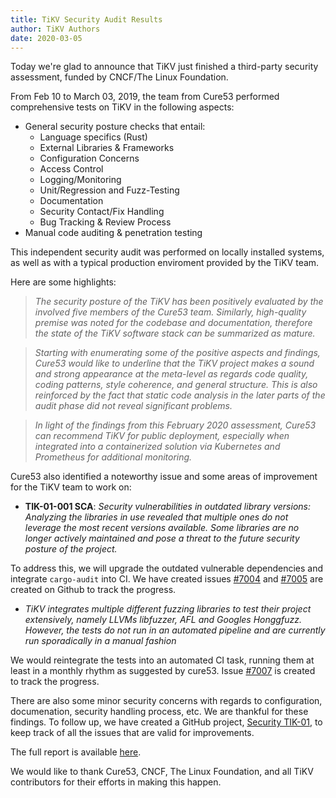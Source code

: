 ```yaml
---
title: TiKV Security Audit Results
author: TiKV Authors
date: 2020-03-05
---
```


Today we're glad to announce that TiKV just finished a third-party security assessment, funded by CNCF/The Linux Foundation.

From Feb 10 to March 03, 2019, the team from Cure53 performed comprehensive tests on TiKV in the following aspects:

- General security posture checks that entail:
  - Language specifics (Rust)
  - External Libraries & Frameworks
  - Configuration Concerns
  - Access Control
  - Logging/Monitoring
  - Unit/Regression and Fuzz-Testing
  - Documentation
  - Security Contact/Fix Handling
  - Bug Tracking & Review Process
- Manual code auditing & penetration testing

This independent security audit was performed on locally installed systems, as well as with a typical production enviroment provided by the TiKV team.

Here are some highlights:

 > *The security posture of the TiKV has been positively evaluated by the involved five members of the Cure53 team. Similarly, high-quality premise was noted for the codebase and documentation, therefore the state of the TiKV software stack can be summarized as mature.*

> *Starting with enumerating some of the positive aspects and findings, Cure53 would like to underline that the TiKV project makes a sound and strong appearance at the meta-level as regards code quality, coding patterns, style coherence, and general structure. This is also reinforced by the fact that static code analysis in the later parts of the audit phase did not reveal significant problems.*

> *In light of the findings from this February 2020 assessment, Cure53 can recommend TiKV for public deployment, especially when integrated into a containerized solution via Kubernetes and Prometheus for additional monitoring.*

Cure53 also identified a noteworthy issue and some areas of improvement for the TiKV team to work on:

- **TIK-01-001 SCA**: *Security vulnerabilities in outdated library versions: Analyzing the libraries in use revealed that multiple ones do not leverage the most recent versions available. Some libraries are no longer actively maintained and pose a threat to the future security posture of the project.*

To address this, we will upgrade the outdated vulnerable dependencies and integrate `cargo-audit` into CI. We have created issues [#7004](https://github.com/tikv/tikv/issues/7004) and [#7005](https://github.com/tikv/tikv/issues/7005) are created on Github to track the progress.

- *TiKV integrates multiple different fuzzing libraries to test their project extensively, namely LLVMs libfuzzer, AFL and Googles Honggfuzz. However, the tests do not run in an automated pipeline and are currently run sporadically in a manual fashion*

We would reintegrate the tests into an automated CI task, running them at least in a monthly rhythm as suggested by cure53. Issue [#7007](https://github.com/tikv/tikv/issues/7004) is created to track the progress.

There are also some minor security concerns with regards to configuration, documenation, security handling process, etc. We are thankful for these findings. To follow up, we have created a GitHub project, [Security TIK-01](https://github.com/tikv/tikv/projects/29), to keep track of all the issues that are valid for improvements.

The full report is available [here](./TiKV-Security-Audit.pdf).

We would like to thank Cure53, CNCF, The Linux Foundation, and all TiKV contributors for their efforts in making this happen.


